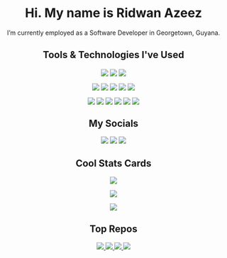 <h1 align="center">
    Hi. My name is Ridwan Azeez
</h1>

<p align="center">
    I’m currently employed as a Software Developer in Georgetown, Guyana. 
</p>

<h2 align="center">Tools & Technologies I've Used</h2>

<p align="center">
    <a href="https://www.w3schools.com/html/"><img align="center" src="https://img.shields.io/badge/html5-%23E34F26.svg?style=for-the-badge&logo=html5&logoColor=white"/></a>
    <a href="https://www.w3schools.com/css/default.asp"><img align="center" src="https://img.shields.io/badge/css3-%231572B6.svg?style=for-the-badge&logo=css3&logoColor=white"/></a>
    <a href="https://www.javascript.com/"><img align="center" src="https://img.shields.io/badge/javascript-%23323330.svg?style=for-the-badge&logo=javascript&logoColor=%23F7DF1E"/></a>
</p>

<p align="center">
    <a href="https://vuejs.org/"><img align="center" src="https://img.shields.io/badge/Vue.js-35495E?style=for-the-badge&logo=vuedotjs&logoColor=4FC08D"/></a>
    <a href="https://tailwindcss.com/"><img align="center" src="https://img.shields.io/badge/TailwindCSS-%2338B2AC.svg?style=for-the-badge&logo=tailwind-css&logoColor=white"/></a>
    <a href="https://git-scm.com/"><img align="center" src="https://img.shields.io/badge/git-%23F05033.svg?style=for-the-badge&logo=git&logoColor=white"/></a>
    <a href="https://laravel.com/"><img align="center" src="https://img.shields.io/badge/Laravel-%23FF2D20.svg?style=for-the-badge&logo=laravel&logoColor=white"/></a>
    <a href="https://angular.io/"><img align="center" src="https://img.shields.io/badge/Angular-%23DD0031.svg?style=for-the-badge&logo=angular&logoColor=white"/></a>
</p>

<p align="center">
    <a href="https://getbootstrap.com/"><img align="center" src="https://img.shields.io/badge/Bootstrap-%23563D7C.svg?style=for-the-badge&logo=bootstrap&logoColor=white"/></a>
    <a href="https://mariadb.org/"><img align="center" src="https://img.shields.io/badge/MariaDB-003545?style=for-the-badge&logo=mariadb&logoColor=white"/></a>
    <a href="https://www.mysql.com/"><img align="center" src="https://img.shields.io/badge/mysql-%2300f.svg?style=for-the-badge&logo=mysql&logoColor=white"/></a>
    <a href="https://www.chartjs.org/"><img align="center" src="https://img.shields.io/badge/chart.js-F5788D.svg?style=for-the-badge&logo=chart.js&logoColor=white"/></a>
    <a href="https://code.visualstudio.com/"><img align="center" src="https://img.shields.io/badge/Visual%20Studio%20Code-0078d7.svg?style=for-the-badge&logo=visual-studio-code&logoColor=white"/></a>
    <a href="https://wordpress.org/"><img align="center" src="https://img.shields.io/badge/WordPress-%23117AC9.svg?style=for-the-badge&logo=WordPress&logoColor=white"/></a>
</p>

<h2 align="center">My Socials</h2>

<p align="center">
    <a href="https://www.linkedin.com/in/ridwanazeez/"><img src="https://img.shields.io/badge/LinkedIn-0077B5?style=for-the-badge&logo=linkedin&logoColor=white"></img></a>
    <a href="https://www.twitter.com/awholeskunt/"><img src="https://img.shields.io/badge/Twitter-1D9BF0?style=for-the-badge&logo=twitter&logoColor=white"></img></a>
    <a href="https://www.instagram.com/ridwanazeez/"><img src="https://img.shields.io/badge/Instagram-E4405F?style=for-the-badge&logo=instagram&logoColor=white"></img></a>
</p>

<h2 align="center">Cool Stats Cards</h2>

<p align="center">
    <img src="https://github-readme-stats.vercel.app/api/top-langs/?username=ridwanazeez&theme=tokyonight&hide=html,css"></img>
</p>

<p align="center">
    <img src="https://github-readme-stats.vercel.app/api?username=ridwanazeez&show_icons=true&theme=tokyonight"></img>
</p>

<p align="center">
    <img src="https://github-readme-streak-stats.herokuapp.com?user=ridwanazeez&theme=tokyonight&hide_border=true&mode=daily"></img>
</p>

<h2 align="center">Top Repos</h2>

<p align="center">
    <a href="https://github.com/ridwanazeez/ridwanazeez.github.io">
        <img src="https://github-readme-stats.vercel.app/api/pin/?username=ridwanazeez&repo=ridwanazeez.github.io&theme=dracula" />
    </a>
    <a href="https://github.com/ridwanazeez/ridwanazeez">
        <img src="https://github-readme-stats.vercel.app/api/pin/?username=ridwanazeez&repo=ridwanazeez&theme=dracula" />
    </a>
    <a href="https://github.com/ridwanazeez/vehicle-import-calculator">
        <img src="https://github-readme-stats.vercel.app/api/pin/?username=ridwanazeez&repo=vehicle-import-calculator&theme=dracula" />
    </a>
    <a href="https://github.com/ridwanazeez/salary-calculator">
        <img src="https://github-readme-stats.vercel.app/api/pin/?username=ridwanazeez&repo=salary-calculator&theme=dracula" />
    </a>
</p>
